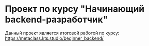 # Проект по курсу "Начинающий backend-разработчик" 

Данный проект является итоговой работой по курсу: https://metaclass.kts.studio/beginner_backend/
